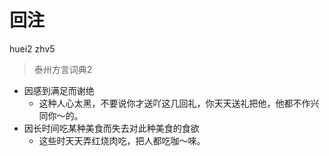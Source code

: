 # 回注
huei2 zhv5
> 泰州方言词典2
- 因感到满足而谢绝
  - 这种人心太黑，不要说你才送吖这几回礼，你天天送礼把他，他都不作兴同你～的。
- 因长时间吃某种美食而失去对此种美食的食欲
  - 这些时天天弄红烧肉吃，把人都吃咖～唻。
